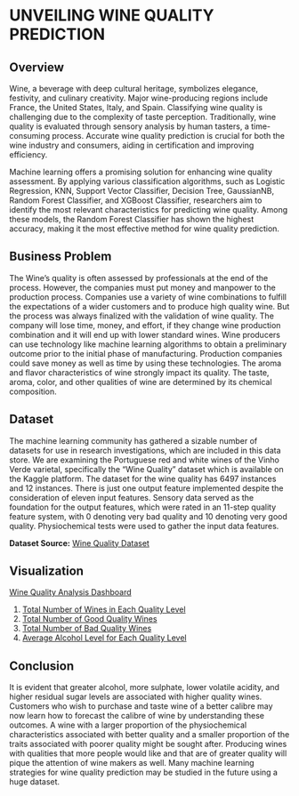 # UNVEILING WINE QUALITY PREDICTION
## Overview
Wine, a beverage with deep cultural heritage, symbolizes elegance, festivity, and culinary creativity. Major wine-producing regions include France, the United States, Italy, and Spain. Classifying wine quality is challenging due to the complexity of taste perception. Traditionally, wine quality is evaluated through sensory analysis by human tasters, a time-consuming process. Accurate wine quality prediction is crucial for both the wine industry and consumers, aiding in certification and improving efficiency.

Machine learning offers a promising solution for enhancing wine quality assessment. By applying various classification algorithms, such as Logistic Regression, KNN, Support Vector Classifier, Decision Tree, GaussianNB, Random Forest Classifier, and XGBoost Classifier, researchers aim to identify the most relevant characteristics for predicting wine quality. Among these models, the Random Forest Classifier has shown the highest accuracy, making it the most effective method for wine quality prediction.
## Business Problem
The Wine’s quality is often assessed by
professionals at the end of the process. However, the companies must put money and
manpower to the production process. Companies use a variety of wine combinations to fulfill
the expectations of a wider customers and to produce high quality wine. But the process was
always finalized with the validation of wine quality. The company will lose time, money, and
effort, if they change wine production combination and it will end up with lower standard wines.
Wine producers can use technology like machine learning algorithms to obtain a preliminary
outcome prior to the initial phase of manufacturing. Production companies could save money
as well as time by using these technologies. The aroma and flavor characteristics of wine
strongly impact its quality. The taste, aroma, color, and other qualities of wine are determined
by its chemical composition.
## Dataset
The machine learning community has gathered a sizable number of datasets for use in
research investigations, which are included in this data store. We are examining the Portuguese
red and white wines of the Vinho Verde varietal, specifically the “Wine Quality” dataset which
is available on the Kaggle platform. The dataset for the wine quality has 6497 instances and 12
instances. There is just one output feature implemented despite the consideration of eleven
input features. Sensory data served as the foundation for the output features, which were rated
in an 11-step quality feature system, with 0 denoting very bad quality and 10 denoting very good
quality. Physiochemical tests were used to gather the input data features.

**Dataset Source:** [Wine Quality Dataset](https://www.kaggle.com/datasets/rajyellow46/wine-quality)
## Visualization
[Wine Quality Analysis Dashboard](https://public.tableau.com/shared/KDPP95BQG?:display_count=n&:origin=viz_share_link)
1. [Total Number of Wines in Each Quality Level](https://public.tableau.com/shared/MSPM8GRKJ?:display_count=n&:origin=viz_share_link)
2. [Total Number of Good Quality Wines](https://public.tableau.com/shared/4XNP4CDFK?:display_count=n&:origin=viz_share_link)
3. [Total Number of Bad Quality Wines](https://public.tableau.com/shared/FY3XDST8Z?:display_count=n&:origin=viz_share_link)
4. [Average Alcohol Level for Each Quality Level](https://public.tableau.com/shared/QQ26J73X9?:display_count=n&:origin=viz_share_link)
## Conclusion
It is evident that greater alcohol, more sulphate, lower volatile acidity, and higher
residual sugar levels are associated with higher quality wines. Customers who wish to purchase
and taste wine of a better calibre may now learn how to forecast the calibre of wine by
understanding these outcomes. A wine with a larger proportion of the physiochemical
characteristics associated with better quality and a smaller proportion of the traits associated
with poorer quality might be sought after. Producing wines with qualities that more people would
like and that are of greater quality will pique the attention of wine makers as well. Many machine
learning strategies for wine quality prediction may be studied in the future using a huge dataset.


